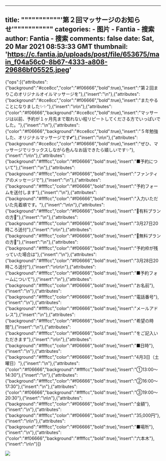 
---
title: """""""""""'第２回マッサージのお知らせ'"""""""""""
categories: 
    - 图片
    - Fantia - 搜索
author: Fantia - 搜索
comments: false
date: Sat, 20 Mar 2021 08:53:33 GMT
thumbnail: 'https://c.fantia.jp/uploads/post/file/653675/main_f04a56c0-8b67-4333-a808-29686bf05525.jpeg'
---

<div>   
<p>&#123;"ops":[&#123;"attributes":&#123;"background":"#cce8cc","color":"#f06666","bold":true&#125;,"insert":"第２回まりこのオリジナルオイルマッサージを"&#125;,&#123;"insert":"\n"&#125;,&#123;"attributes":&#123;"background":"#cce8cc","color":"#f06666","bold":true&#125;,"insert":"またやることになりました✨✨"&#125;,&#123;"insert":"\n\n"&#125;,&#123;"attributes":&#123;"color":"#f06666","background":"#cce8cc","bold":true&#125;,"insert":"マッサージは以前、予約が１ヶ月先まで取れない程リピートしてくださる方でいっぱいでした。"&#125;,&#123;"insert":"\n"&#125;,&#123;"attributes":&#123;"color":"#f06666","background":"#cce8cc","bold":true&#125;,"insert":"５年勉強した、オリジナルマッサージです💕"&#125;,&#123;"insert":"\n\n"&#125;,&#123;"attributes":&#123;"background":"#cce8cc","color":"#f06666","bold":true&#125;,"insert":"ぜひ、マッサージでリラックスしながら色んなお話できたら嬉しいです✨"&#125;,&#123;"insert":"\n\n"&#125;,&#123;"attributes":&#123;"background":"#ffffcc","color":"#f06666","bold":true&#125;,"insert":"■予約について"&#125;,&#123;"insert":"\n"&#125;,&#123;"attributes":&#123;"background":"#ffffcc","color":"#f06666","bold":true&#125;,"insert":"ファンティアのメッセージで"&#125;,&#123;"insert":"\n"&#125;,&#123;"attributes":&#123;"background":"#ffffcc","color":"#f06666","bold":true&#125;,"insert":"予約フォームを送付します"&#125;,&#123;"insert":"\n"&#125;,&#123;"attributes":&#123;"background":"#ffffcc","color":"#f06666","bold":true&#125;,"insert":"入力いただいた先着順です。"&#125;,&#123;"insert":"\n\n"&#125;,&#123;"attributes":&#123;"background":"#ffffcc","color":"#f06666","bold":true&#125;,"insert":"🌸有料プランの方🌸"&#125;,&#123;"insert":"\n"&#125;,&#123;"attributes":&#123;"background":"#ffffcc","color":"#f06666","bold":true&#125;,"insert":"3月27日20時ころ送付"&#125;,&#123;"insert":"\n\n"&#125;,&#123;"attributes":&#123;"background":"#ffffcc","color":"#f06666","bold":true&#125;,"insert":"🌼無料プランの方🌼"&#125;,&#123;"insert":"\n"&#125;,&#123;"attributes":&#123;"background":"#ffffcc","color":"#f06666","bold":true&#125;,"insert":"予約枠が残っていた場合は"&#125;,&#123;"insert":"\n"&#125;,&#123;"attributes":&#123;"background":"#ffffcc","color":"#f06666","bold":true&#125;,"insert":"3月28日20時ころ送付"&#125;,&#123;"insert":"\n\n\n"&#125;,&#123;"attributes":&#123;"background":"#ffffcc","color":"#f06666","bold":true&#125;,"insert":"■予約フォームについて"&#125;,&#123;"insert":"\n"&#125;,&#123;"attributes":&#123;"background":"#ffffcc","color":"#f06666","bold":true&#125;,"insert":"お名前"&#125;,&#123;"insert":"\n"&#125;,&#123;"attributes":&#123;"background":"#ffffcc","color":"#f06666","bold":true&#125;,"insert":"電話番号"&#125;,&#123;"insert":"\n"&#125;,&#123;"attributes":&#123;"background":"#ffffcc","color":"#f06666","bold":true&#125;,"insert":"メールアドレス"&#125;,&#123;"insert":"\n"&#125;,&#123;"attributes":&#123;"background":"#ffffcc","color":"#f06666","bold":true&#125;,"insert":"希望の時間"&#125;,&#123;"insert":"\n"&#125;,&#123;"attributes":&#123;"background":"#ffffcc","color":"#f06666","bold":true&#125;,"insert":"をご記入いただきます"&#125;,&#123;"insert":"\n\n"&#125;,&#123;"attributes":&#123;"background":"#ffffcc","color":"#f06666","bold":true&#125;,"insert":"■日時"&#125;,&#123;"insert":"\n"&#125;,&#123;"attributes":&#123;"background":"#ffffcc","color":"#f06666","bold":true&#125;,"insert":"4月3日（土曜日）"&#125;,&#123;"insert":"\n"&#125;,&#123;"attributes":&#123;"color":"#f06666","background":"#ffffcc","bold":true&#125;,"insert":"①13:00〜14:30"&#125;,&#123;"insert":"\n"&#125;,&#123;"attributes":&#123;"background":"#ffffcc","color":"#f06666","bold":true&#125;,"insert":"②16:00〜17:30"&#125;,&#123;"insert":"\n"&#125;,&#123;"attributes":&#123;"color":"#f06666","background":"#ffffcc","bold":true&#125;,"insert":"③19:00〜20:30"&#125;,&#123;"insert":"\n\n"&#125;,&#123;"attributes":&#123;"background":"#ffffcc","color":"#f06666","bold":true&#125;,"insert":"金額"&#125;,&#123;"insert":"\n"&#125;,&#123;"attributes":&#123;"background":"#ffffcc","color":"#f06666","bold":true&#125;,"insert":"35,000円"&#125;,&#123;"insert":"\n\n"&#125;,&#123;"attributes":&#123;"background":"#ffffcc","color":"#f06666","bold":true&#125;,"insert":"■場所"&#125;,&#123;"insert":"\n"&#125;,&#123;"attributes":&#123;"color":"#f06666","background":"#ffffcc","bold":true&#125;,"insert":"六本木"&#125;,&#123;"insert":"\n\n"&#125;]&#125;</p><img src="https://c.fantia.jp/uploads/post/file/653675/main_f04a56c0-8b67-4333-a808-29686bf05525.jpeg" referrerpolicy="no-referrer">  
</div>
            